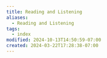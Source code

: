 ```yaml
---
title: Reading and Listening
aliases:
  - Reading and Listening
tags:
  - index
modified: 2024-10-13T14:50:59-07:00
created: 2024-03-22T17:28:38-07:00
---
```

